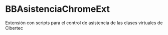 # BBAsistenciaChromeExt
Extensión con scripts para el control de asistencia de las clases virtuales de Cibertec
